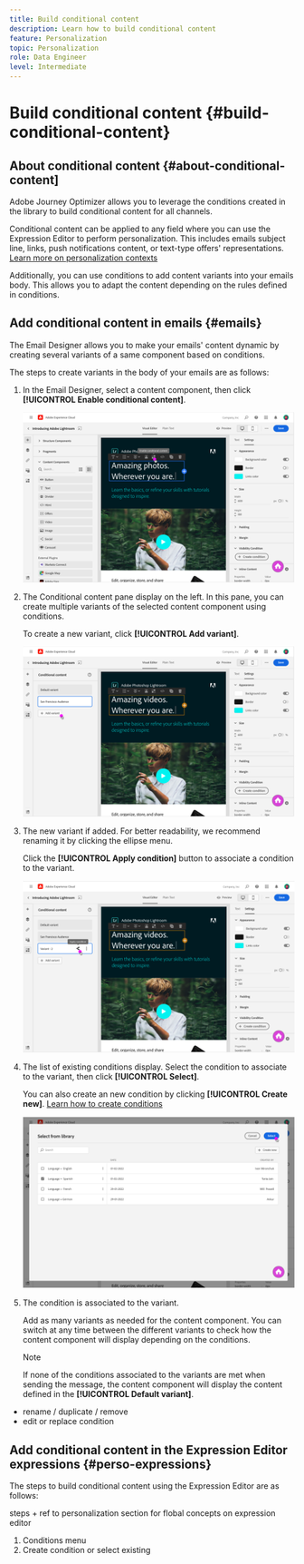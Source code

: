 ```yaml
---
title: Build conditional content
description: Learn how to build conditional content
feature: Personalization
topic: Personalization
role: Data Engineer
level: Intermediate
---
```


# Build conditional content {#build-conditional-content}

## About conditional content {#about-conditional-content]

Adobe Journey Optimizer allows you to leverage the conditions created in the library to build conditional content for all channels.

Conditional content can be applied to any field where you can use the Expression Editor to perform personalization. This includes emails subject line, links, push notifications content, or text-type offers' representations. [Learn more on personalization contexts](personalization-contexts.md)

Additionally, you can use conditions to add content variants into your emails body. This allows you to adapt the content depending on the rules defined in conditions.

## Add conditional content in emails {#emails}

The Email Designer allows you to make your emails' content dynamic by creating several variants of a same component based on conditions.

The steps to create variants in the body of your emails are as follows:

1. In the Email Designer, select a content component, then click **[!UICONTROL Enable conditional content]**.

    ![](assets/conditions-enable-conditional.png)

1. The Conditional content pane display on the left. In this pane, you can create multiple variants of the selected content component using conditions.
    
    To create a new variant, click **[!UICONTROL Add variant]**.

    ![](assets/conditions-add-variant.png)

1. The new variant if added. For better readability, we recommend renaming it by clicking the ellipse menu. 

    Click the **[!UICONTROL Apply condition]** button to associate a condition to the variant.

    ![](assets/conditions-apply.png)

1. The list of existing conditions display. Select the condition to associate to the variant, then click **[!UICONTROL Select]**.

    You can also create an new condition by clicking **[!UICONTROL Create new]**. [Learn how to create conditions](create-conditions.md)

    ![](assets/conditions-select.png)

1. The condition is associated to the variant.

    Add as many variants as needed for the content component. You can switch at any time between the different variants to check how the content component will display depending on the conditions.

    >[!NOTE]
    >
    >If none of the conditions associated to the variants are met when sending the message, the content component will display the content defined in the **[!UICONTROL Default variant]**.


+ rename / duplicate / remove
+ edit or replace condition


## Add conditional content in the Expression Editor expressions {#perso-expressions}

The steps to build conditional content using the Expression Editor are as follows:

steps + ref to personalization section for flobal concepts on expression editor 

1. Conditions menu
1. Create condition or select existing



